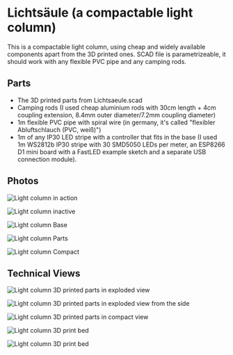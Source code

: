 # Lichtsäule (a compactable light column)

This is a compactable light column, using cheap and widely available
components apart from the 3D printed ones. SCAD file is parametrizeable,
it should work with any flexible PVC pipe and any camping rods.

## Parts

* The 3D printed parts from Lichtsaeule.scad
* Camping rods (I used cheap aluminium rods with 30cm length + 4cm
    coupling extension, 8.4mm outer diameter/7.2mm coupling diameter)
* 1m flexible PVC pipe with spiral wire (in germany, it's called
    "flexibler Abluftschlauch (PVC, weiß)")
* 1m of any IP30 LED stripe with a controller that fits in the base
    (I used 1m WS2812b IP30 stripe with 30 SMD5050 LEDs per meter, an
    ESP8266 D1 mini board with a FastLED example sketch and a separate
    USB connection module).

## Photos

![Light column in action](assets/Lichtsaeule_in_action.jpg)

![Light column inactive](assets/Lichtsaeule_inactive.jpg)

![Light column Base](assets/Lichtsaeule_base_view.jpg)

![Light column Parts](assets/Lichtsaeule_parts.jpg)

![Light column Compact](assets/Lichtsaeule_compact.jpg)

## Technical Views

![Light column 3D printed parts in exploded view](assets/Lichtsaeule_exploded_birdseye.png)

![Light column 3D printed parts in exploded view from the side](assets/Lichtsaeule_exploded_sideview.png)

![Light column 3D printed parts in compact view](assets/Lichtsaeule_compact_birdseye.png)

![Light column 3D print bed](assets/Lichtsaeule_print_birdseye.png)

![Light column 3D print bed](assets/Lichtsaeule_print_sideview.png)

